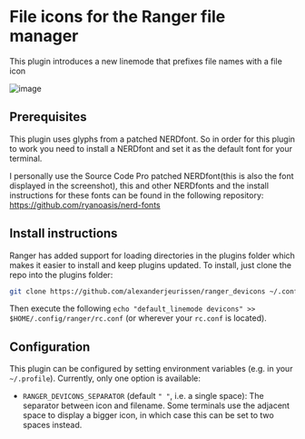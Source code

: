 # File icons for the Ranger file manager

This plugin introduces a new linemode that prefixes file names with a file icon

![image](screenshot.png)

## Prerequisites
This plugin uses glyphs from a patched NERDfont. So in order for this plugin to work you need to
install a NERDfont and set it as the default font for your terminal.

I personally use the Source Code Pro patched NERDfont(this is also the font displayed in the
screenshot), this and other NERDfonts and the install instructions for these fonts can be found in
the following repository: https://github.com/ryanoasis/nerd-fonts

## Install instructions
Ranger has added support for loading directories in the plugins folder which makes it easier to install and keep plugins updated.
To install, just clone the repo into the plugins folder:
```bash
git clone https://github.com/alexanderjeurissen/ranger_devicons ~/.config/ranger/plugins/ranger_devicons
```

Then execute the following `echo "default_linemode devicons" >> $HOME/.config/ranger/rc.conf` (or wherever your `rc.conf` is located).

## Configuration
This plugin can be configured by setting environment variables (e.g. in your
`~/.profile`). Currently, only one option is available:

- `RANGER_DEVICONS_SEPARATOR` (default `" "`, i.e. a single space): The
  separator between icon and filename. Some terminals use the adjacent space to
  display a bigger icon, in which case this can be set to two spaces instead.
